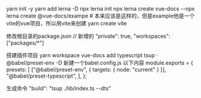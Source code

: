 yarn init -y
yarn add lerna -D
npx lerna init
npx lerna create vue-docs
--npx lerna create @vue-docs/exampe # 本来应该是这样的，但是example他是一个vite的vue项目，所以用vite来创建
yarn create vite

修改根目录的package.json
// 新增的
"private": true,
"workspaces": ["packages/*"]


搭建插件项目
yarn workspace vue-docs add typescript tsup · @babel/preset-env -D
新建一个babel.config.js  以下内容
module.exports = {
  presets: [
    ["@babel/preset-env", { targets: { node: "current" } }],
    "@babel/preset-typescript",
  ],
};

生成命令 "build": "tsup ./lib/index.ts --dts"

